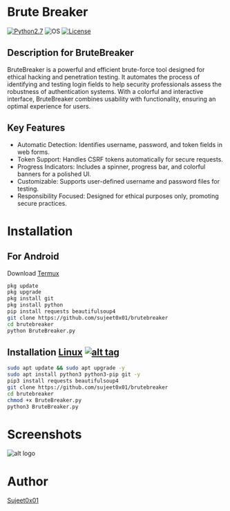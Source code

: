 # Brute Breaker

[![Python2.7](https://img.shields.io/badge/Python-2.7-green.svg?style=flat-square)](https://www.python.org/downloads/release/python-2714/)
![OS](https://img.shields.io/badge/Tested%20On-Linux%20|%20OSX%20|%20Windows%20|%20Android-yellowgreen.svg?style=flat-square) 
[![License](https://img.shields.io/badge/License-MIT-blue.svg?style=flat-square)](https://github.com/sujeet0x01/brutebreaker/blob/main/LICENSE)

## Description for BruteBreaker

BruteBreaker is a powerful and efficient brute-force tool designed for ethical hacking and penetration testing. It automates the process of identifying and testing login fields to help security professionals assess the robustness of authentication systems. With a colorful and interactive interface, BruteBreaker combines usability with functionality, ensuring an optimal experience for users.

## Key Features

- Automatic Detection: Identifies username, password, and token fields in web forms.
- Token Support: Handles CSRF tokens automatically for secure requests.
- Progress Indicators: Includes a spinner, progress bar, and colorful banners for a polished UI.
- Customizable: Supports user-defined username and password files for testing.
- Responsibility Focused: Designed for ethical purposes only, promoting secure practices.

# Installation

## For Android
Download [Termux](https://f-droid.org/en/packages/com.termux/)

``` bash
pkg update
pkg upgrade
pkg install git
pkg install python
pip install requests beautifulsoup4
git clone https://github.com/sujeet0x01/brutebreaker
cd brutebreaker
python BruteBreaker.py
```
## Installation [Linux](https://wikipedia.org/wiki/Linux) [![alt tag](http://icons.iconarchive.com/icons/dakirby309/simply-styled/32/OS-Linux-icon.png)](https://fr.wikipedia.org/wiki/Linux)

``` bash
sudo apt update && sudo apt upgrade -y
sudo apt install python3 python3-pip git -y
pip3 install requests beautifulsoup4
git clone https://github.com/sujeet0x01/brutebreaker
cd brutebreaker
chmod +x BruteBreaker.py
python3 BruteBreaker.py
```

# Screenshots

![alt logo](https://i.giphy.com/media/v1.Y2lkPTc5MGI3NjExMWhqOXZxNjJsM21kNTg4ZWZzand3aDF1bzQxNXZ0ZmljbWpxb2MwNiZlcD12MV9pbnRlcm5hbF9naWZfYnlfaWQmY3Q9Zw/OsWVk7T1qXl03YCU1F/giphy.gif)

# Author

[Sujeet0x01](https://github.com/sujeet0x01)



